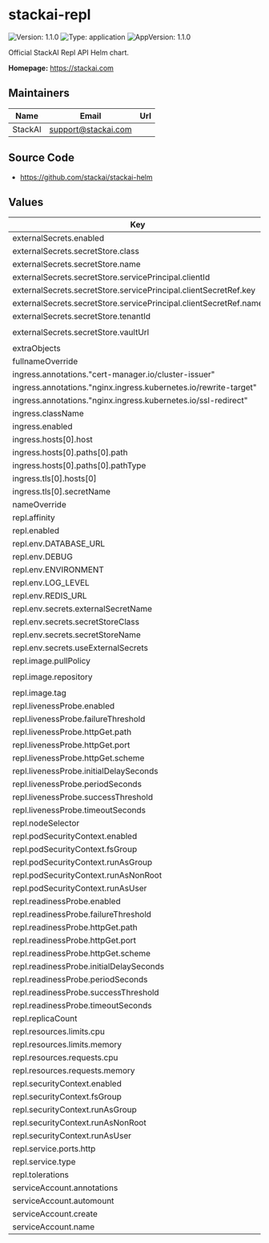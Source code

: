 # stackai-repl

![Version: 1.1.0](https://img.shields.io/badge/Version-1.1.0-informational?style=flat-square) ![Type: application](https://img.shields.io/badge/Type-application-informational?style=flat-square) ![AppVersion: 1.1.0](https://img.shields.io/badge/AppVersion-1.1.0-informational?style=flat-square)

Official StackAI Repl API Helm chart.

**Homepage:** <https://stackai.com>

## Maintainers

| Name | Email | Url |
| ---- | ------ | --- |
| StackAI | <support@stackai.com> |  |

## Source Code

* <https://github.com/stackai/stackai-helm>

## Values

| Key | Type | Default | Description |
|-----|------|---------|-------------|
| externalSecrets.enabled | bool | `true` |  |
| externalSecrets.secretStore.class | string | `"azure-keyvault"` |  |
| externalSecrets.secretStore.name | string | `"azure-keyvault-store"` |  |
| externalSecrets.secretStore.servicePrincipal.clientId | string | `"your-client-id"` |  |
| externalSecrets.secretStore.servicePrincipal.clientSecretRef.key | string | `"client-secret"` |  |
| externalSecrets.secretStore.servicePrincipal.clientSecretRef.name | string | `"azure-keyvault-credentials"` |  |
| externalSecrets.secretStore.tenantId | string | `"your-tenant-id"` |  |
| externalSecrets.secretStore.vaultUrl | string | `"https://your-keyvault.vault.azure.net/"` |  |
| extraObjects | list | `[]` |  |
| fullnameOverride | string | `""` |  |
| ingress.annotations."cert-manager.io/cluster-issuer" | string | `"letsencrypt-prod"` |  |
| ingress.annotations."nginx.ingress.kubernetes.io/rewrite-target" | string | `"/"` |  |
| ingress.annotations."nginx.ingress.kubernetes.io/ssl-redirect" | string | `"false"` |  |
| ingress.className | string | `"nginx"` |  |
| ingress.enabled | bool | `true` |  |
| ingress.hosts[0].host | string | `"repl-api.yourdomain.com"` |  |
| ingress.hosts[0].paths[0].path | string | `"/"` |  |
| ingress.hosts[0].paths[0].pathType | string | `"Prefix"` |  |
| ingress.tls[0].hosts[0] | string | `"repl-api.yourdomain.com"` |  |
| ingress.tls[0].secretName | string | `"repl-tls"` |  |
| nameOverride | string | `""` |  |
| repl.affinity | object | `{}` |  |
| repl.enabled | bool | `true` |  |
| repl.env.DATABASE_URL | string | `""` |  |
| repl.env.DEBUG | string | `"false"` |  |
| repl.env.ENVIRONMENT | string | `"production"` |  |
| repl.env.LOG_LEVEL | string | `"INFO"` |  |
| repl.env.REDIS_URL | string | `""` |  |
| repl.env.secrets.externalSecretName | string | `"repl-secrets"` |  |
| repl.env.secrets.secretStoreClass | string | `"azure-keyvault"` |  |
| repl.env.secrets.secretStoreName | string | `"azure-keyvault-store"` |  |
| repl.env.secrets.useExternalSecrets | bool | `true` |  |
| repl.image.pullPolicy | string | `"IfNotPresent"` |  |
| repl.image.repository | string | `"your-acr.azurecr.io/stackai/repl"` |  |
| repl.image.tag | string | `"latest"` |  |
| repl.livenessProbe.enabled | bool | `true` |  |
| repl.livenessProbe.failureThreshold | int | `3` |  |
| repl.livenessProbe.httpGet.path | string | `"/health"` |  |
| repl.livenessProbe.httpGet.port | string | `"http"` |  |
| repl.livenessProbe.httpGet.scheme | string | `"HTTP"` |  |
| repl.livenessProbe.initialDelaySeconds | int | `30` |  |
| repl.livenessProbe.periodSeconds | int | `10` |  |
| repl.livenessProbe.successThreshold | int | `1` |  |
| repl.livenessProbe.timeoutSeconds | int | `5` |  |
| repl.nodeSelector | object | `{}` |  |
| repl.podSecurityContext.enabled | bool | `true` |  |
| repl.podSecurityContext.fsGroup | int | `1000` |  |
| repl.podSecurityContext.runAsGroup | int | `1000` |  |
| repl.podSecurityContext.runAsNonRoot | bool | `true` |  |
| repl.podSecurityContext.runAsUser | int | `1000` |  |
| repl.readinessProbe.enabled | bool | `true` |  |
| repl.readinessProbe.failureThreshold | int | `3` |  |
| repl.readinessProbe.httpGet.path | string | `"/health"` |  |
| repl.readinessProbe.httpGet.port | string | `"http"` |  |
| repl.readinessProbe.httpGet.scheme | string | `"HTTP"` |  |
| repl.readinessProbe.initialDelaySeconds | int | `5` |  |
| repl.readinessProbe.periodSeconds | int | `5` |  |
| repl.readinessProbe.successThreshold | int | `1` |  |
| repl.readinessProbe.timeoutSeconds | int | `5` |  |
| repl.replicaCount | int | `1` |  |
| repl.resources.limits.cpu | string | `"500m"` |  |
| repl.resources.limits.memory | string | `"512Mi"` |  |
| repl.resources.requests.cpu | string | `"100m"` |  |
| repl.resources.requests.memory | string | `"256Mi"` |  |
| repl.securityContext.enabled | bool | `true` |  |
| repl.securityContext.fsGroup | int | `1000` |  |
| repl.securityContext.runAsGroup | int | `1000` |  |
| repl.securityContext.runAsNonRoot | bool | `true` |  |
| repl.securityContext.runAsUser | int | `1000` |  |
| repl.service.ports.http | int | `8000` |  |
| repl.service.type | string | `"ClusterIP"` |  |
| repl.tolerations | list | `[]` |  |
| serviceAccount.annotations | object | `{}` |  |
| serviceAccount.automount | bool | `true` |  |
| serviceAccount.create | bool | `true` |  |
| serviceAccount.name | string | `""` |  |

